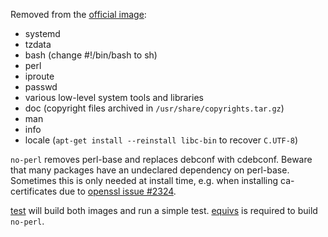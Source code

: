 Removed from the [official image](https://registry.hub.docker.com/_/debian/):

 - systemd
 - tzdata
 - bash (change #!/bin/bash to sh)
 - perl
 - iproute
 - passwd
 - various low-level system tools and libraries
 - doc (copyright files archived in `/usr/share/copyrights.tar.gz`)
 - man
 - info
 - locale (`apt-get install --reinstall libc-bin` to recover `C.UTF-8`)

`no-perl` removes perl-base and replaces debconf with cdebconf. Beware that many packages have an undeclared dependency on perl-base.
Sometimes this is only needed at install time, e.g. when installing ca-certificates due to [openssl issue #2324](http://rt.openssl.org/Ticket/Display.html?id=2324).

[test](test) will build both images and run a simple test. [equivs](https://packages.debian.org/equivs) is required to build `no-perl`.
